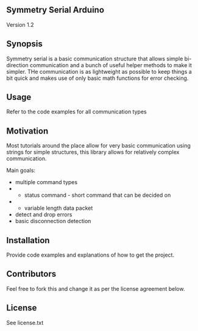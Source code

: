 ## Symmetry Serial Arduino
Version 1.2

## Synopsis

Symmetry serial is a basic communication structure that allows simple bi-direction communication and a bunch of useful helper methods to make it simpler. THe communication is as lightweight as possible to keep things a bit quick and makes use of only basic math functions for error checking.

## Usage

Refer to the code examples for all communication types

## Motivation

Most tutorials around the place allow for very basic communication using strings for simple structures, this library allows for relatively complex communication.

Main goals:
* multiple command types
* * status command - short command that can be decided on
* * variable length data packet
* detect and drop errors
* basic disconnection detection

## Installation

Provide code examples and explanations of how to get the project.

## Contributors

Feel free to fork this and change it as per the license agreement below.


## License

See license.txt